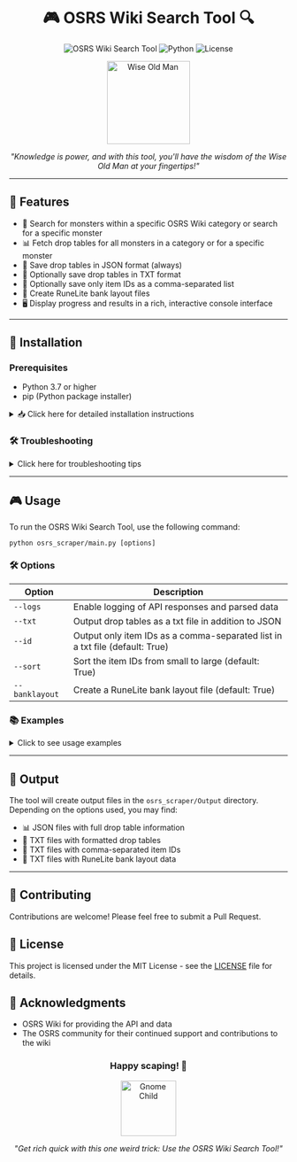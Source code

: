 <div align="center">

# 🎮 OSRS Wiki Search Tool 🔍

![OSRS Wiki Search Tool](https://img.shields.io/badge/OSRS-Wiki%20Search%20Tool-brightgreen)
![Python](https://img.shields.io/badge/Python-3.7%2B-blue)
![License](https://img.shields.io/badge/License-MIT-yellow)

<img src="https://oldschool.runescape.wiki/images/thumb/Wise_Old_Man_chathead.png/200px-Wise_Old_Man_chathead.png" alt="Wise Old Man" width="150"/>

*"Knowledge is power, and with this tool, you'll have the wisdom of the Wise Old Man at your fingertips!"*

</div>

---

## 🌟 Features

- 🔎 Search for monsters within a specific OSRS Wiki category or search for a specific monster
- 📊 Fetch drop tables for all monsters in a category or for a specific monster
- 💾 Save drop tables in JSON format (always)
- 📝 Optionally save drop tables in TXT format
- 🔢 Optionally save only item IDs as a comma-separated list
- 🏦 Create RuneLite bank layout files
- 🖥️ Display progress and results in a rich, interactive console interface

---

## 🚀 Installation

### Prerequisites

- Python 3.7 or higher
- pip (Python package installer)

<details>
<summary>📥 Click here for detailed installation instructions</summary>

#### Windows

1. Download the latest Python installer from the [official Python website](https://www.python.org/downloads/windows/).
2. Run the installer. Make sure to check the box that says "Add Python to PATH" during installation.
3. Open Command Prompt and type `python --version` to verify the installation.

#### macOS

1. Install Homebrew if you haven't already:
   ```
   /bin/bash -c "$(curl -fsSL https://raw.githubusercontent.com/Homebrew/install/HEAD/install.sh)"
   ```
2. Install Python using Homebrew:
   ```
   brew install python
   ```
3. Open Terminal and type `python3 --version` to verify the installation.

### Installing the OSRS Wiki Search Tool

#### Windows

1. Open Command Prompt
2. Install Git if you haven't already:
   ```
   winget install --id Git.Git -e --source winget
   ```
3. Clone the repository:
   ```
   git clone https://github.com/yourusername/osrs-wiki-search-tool.git
   cd osrs-wiki-search-tool
   ```
4. Create a virtual environment:
   ```
   python -m venv venv
   venv\Scripts\activate
   ```
5. Install the required packages:
   ```
   pip install -r requirements.txt
   ```

#### macOS

1. Open Terminal
2. Install Git if you haven't already:
   ```
   brew install git
   ```
3. Clone the repository:
   ```
   git clone https://github.com/yourusername/osrs-wiki-search-tool.git
   cd osrs-wiki-search-tool
   ```
4. Create a virtual environment:
   ```
   python3 -m venv venv
   source venv/bin/activate
   ```
5. Install the required packages:
   ```
   pip install -r requirements.txt
   ```

</details>

### 🛠️ Troubleshooting

<details>
<summary>Click here for troubleshooting tips</summary>

If you encounter any issues during installation:

- Make sure your Python version is 3.7 or higher by running `python --version` (Windows) or `python3 --version` (macOS).
- If you get a "command not found" error, make sure Python is added to your system's PATH.
- If you have issues with pip, you may need to upgrade it: `python -m pip install --upgrade pip` (Windows) or `python3 -m pip install --upgrade pip` (macOS).

</details>

---

## 🎮 Usage

To run the OSRS Wiki Search Tool, use the following command:

```
python osrs_scraper/main.py [options]
```

### 🛠️ Options

| Option | Description |
|--------|-------------|
| `--logs` | Enable logging of API responses and parsed data |
| `--txt` | Output drop tables as a txt file in addition to JSON |
| `--id` | Output only item IDs as a comma-separated list in a txt file (default: True) |
| `--sort` | Sort the item IDs from small to large (default: True) |
| `--banklayout` | Create a RuneLite bank layout file (default: True) |

### 📚 Examples

<details>
<summary>Click to see usage examples</summary>

1. Search for a specific monster and save drop table in JSON and TXT formats:
   ```
   python osrs_scraper/main.py --txt
   ```

2. Search for a category of monsters and save only item IDs:
   ```
   python osrs_scraper/main.py --id
   ```

3. Create a RuneLite bank layout file for a specific monster:
   ```
   python osrs_scraper/main.py --banklayout
   ```

4. Enable logging for debugging:
   ```
   python osrs_scraper/main.py --logs
   ```

</details>

---

## 📂 Output

The tool will create output files in the `osrs_scraper/Output` directory. Depending on the options used, you may find:

- 📊 JSON files with full drop table information
- 📝 TXT files with formatted drop tables
- 🔢 TXT files with comma-separated item IDs
- 🏦 TXT files with RuneLite bank layout data

---

## 🤝 Contributing

Contributions are welcome! Please feel free to submit a Pull Request.

## 📜 License

This project is licensed under the MIT License - see the [LICENSE](LICENSE) file for details.

## 🙏 Acknowledgments

- OSRS Wiki for providing the API and data
- The OSRS community for their continued support and contributions to the wiki

<div align="center">

### Happy scaping! 🎉

<img src="https://oldschool.runescape.wiki/images/thumb/Gnome_child_chathead.png/150px-Gnome_child_chathead.png" alt="Gnome Child" width="100"/>

*"Get rich quick with this one weird trick: Use the OSRS Wiki Search Tool!"*

</div>
